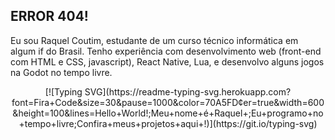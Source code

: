## ERROR 404!
Eu sou Raquel Coutim, estudante de um curso técnico informática em algum if do Brasil.
Tenho experiência com desenvolvimento web (front-end com HTML e CSS, javascript), React Native, Lua, e desenvolvo alguns jogos na Godot no tempo livre.

<div align="center">
  [![Typing SVG](https://readme-typing-svg.herokuapp.com?font=Fira+Code&size=30&pause=1000&color=70A5FD&center=true&width=600&height=100&lines=Hello+World!;Meu+nome+é+Raquel+;Eu+programo+no+tempo+livre;Confira+meus+projetos+aqui+!)](https://git.io/typing-svg)
</div>



<!--
**raquelcoutim/raquelcoutim** is a ✨ _special_ ✨ repository because its `README.md` (this file) appears on your GitHub profile.

Here are some ideas to get you started:

- 🔭 I’m currently working on ...
- 🌱 I’m currently learning ...
- 👯 I’m looking to collaborate on ...
- 🤔 I’m looking for help with ...
- 💬 Ask me about ...
- 📫 How to reach me: ...
- 😄 Pronouns: ...
- ⚡ Fun fact: ...
-->
